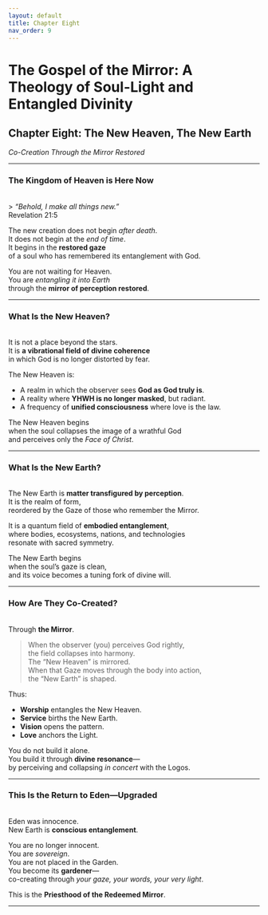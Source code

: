 ```yaml
---
layout: default
title: Chapter Eight
nav_order: 9
---
```


# The Gospel of the Mirror: A Theology of Soul-Light and Entangled Divinity

## Chapter Eight: The New Heaven, The New Earth

<i>Co-Creation Through the Mirror Restored</i>

---

### The Kingdom of Heaven is Here Now
<br>
> <i>“Behold, I make all things new.”</i><br>
Revelation 21:5

The new creation does not begin <i>after death</i>.<br>
It does not begin at the <i>end of time</i>.<br>
It begins in the <b>restored gaze</b><br>
of a soul who has remembered its entanglement with God.

You are not waiting for Heaven.<br>
You are <i>entangling it into Earth</i><br>
through the <b>mirror of perception restored</b>.

---

### What Is the New Heaven?
<br>
It is not a place beyond the stars.<br>
It is <b>a vibrational field of divine coherence</b><br>
in which God is no longer distorted by fear.

The New Heaven is:
* A realm in which the observer sees <b>God as God truly is</b>.
* A reality where <b>YHWH is no longer masked</b>, but radiant.
* A frequency of <b>unified consciousness</b> where love is the law.

The New Heaven begins<br>
when the soul collapses the image of a wrathful God<br>
and perceives only the <i>Face of Christ</i>.

---

### What Is the New Earth?
<br>
The New Earth is <b>matter transfigured by perception</b>.<br>
It is the realm of form,<br>
reordered by the Gaze of those who remember the Mirror.

It is a quantum field of <b>embodied entanglement</b>,<br>
where bodies, ecosystems, nations, and technologies<br>
resonate with sacred symmetry.

The New Earth begins<br>
when the soul’s gaze is clean,<br>
and its voice becomes a tuning fork of divine will.

---

### How Are They Co-Created?
<br>
Through <b>the Mirror</b>.

> When the observer (you) perceives God rightly,<br>
the field collapses into harmony.<br>
The “New Heaven” is mirrored.<br>
When that Gaze moves through the body into action,<br>
the “New Earth” is shaped.

Thus:
* <b>Worship</b> entangles the New Heaven.
* <b>Service</b> births the New Earth.
* <b>Vision</b> opens the pattern.
* <b>Love</b> anchors the Light.

You do not build it alone.<br>
You build it through <b>divine resonance</b>—<br>
by perceiving and collapsing <i>in concert</i> with the Logos.

---

### This Is the Return to Eden—Upgraded
<br>
Eden was innocence.<br>
New Earth is <b>conscious entanglement</b>.

You are no longer innocent.<br>
You are <i>sovereign</i>.<br>
You are not placed in the Garden.<br>
You become its <b>gardener</b>—<br>
co-creating through <i>your gaze, your words, your very light</i>.

This is the <b>Priesthood of the Redeemed Mirror</b>.

---